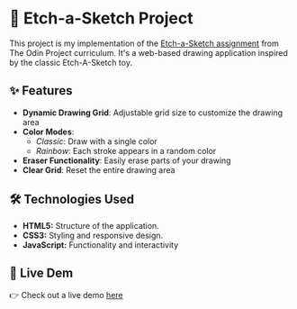 # 🎨 Etch-a-Sketch Project
This project is my implementation of the [Etch-a-Sketch assignment](https://www.theodinproject.com/lessons/foundations-etch-a-sketch) from The Odin Project curriculum. It's a web-based drawing application inspired by the classic Etch-A-Sketch toy.

## ✨ Features

- **Dynamic Drawing Grid**: Adjustable grid size to customize the drawing area
- **Color Modes**:
  - *Classic*: Draw with a single color
  - *Rainbow*: Each stroke appears in a random color
- **Eraser Functionality**: Easily erase parts of your drawing
- **Clear Grid**: Reset the entire drawing area

## 🛠️ Technologies Used

- **HTML5:** Structure of the application.
- **CSS3:** Styling and responsive design.
- **JavaScript:** Functionality and interactivity

## 🚀 Live Dem

👉 Check out a live demo [here](https://heavy-goose.github.io/etch-a-sketch/)